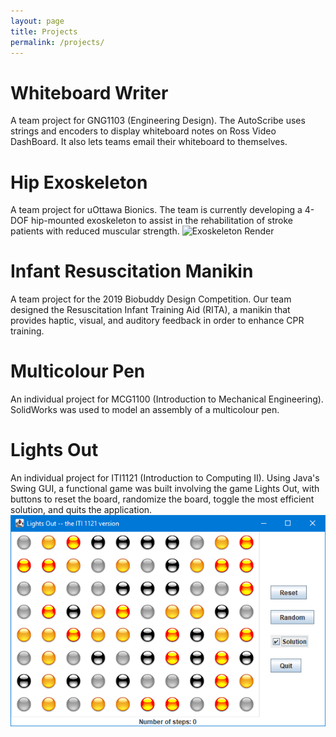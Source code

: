 ```yaml
---
layout: page
title: Projects
permalink: /projects/
---
```


# Whiteboard Writer
A team project for GNG1103 (Engineering Design). The AutoScribe uses strings and encoders to display whiteboard notes on Ross Video DashBoard. It also lets teams email their whiteboard to themselves.
# Hip Exoskeleton
A team project for uOttawa Bionics. The team is currently developing a 4-DOF hip-mounted exoskeleton to assist in the rehabilitation of stroke patients with reduced muscular strength.
![Exoskeleton Render](/images/bionics-render.png "Exoskeleton Render")
# Infant Resuscitation Manikin
A team project for the 2019 Biobuddy Design Competition. Our team designed the Resuscitation Infant Training Aid (RITA), a manikin that provides haptic, visual, and auditory feedback in order to enhance CPR training.
# Multicolour Pen
An individual project for MCG1100 (Introduction to Mechanical Engineering). SolidWorks was used to model an assembly of a multicolour pen.
# Lights Out
An individual project for ITI1121 (Introduction to Computing II). Using Java's Swing GUI, a functional game was built involving the game Lights Out, with buttons to reset the board, randomize the board, toggle the most efficient solution, and quits the application.
![Lights Out GUI](/images/lights-out.png "Lights Out GUI")